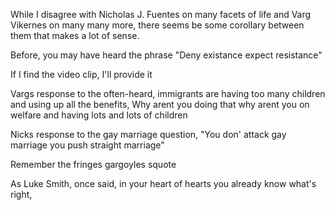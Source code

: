 
While I disagree with Nicholas J. Fuentes on many facets of life and Varg Vikernes on many many more, there seems be some corollary between them that makes a lot of sense.

Before, you may have heard the phrase "Deny existance expect resistance" 

If I find the video clip, I'll provide it

Vargs response to the often-heard, immigrants are having too many children and using up all the benefits, Why arent you doing that why arent you on welfare and having lots and lots of children

Nicks response to the gay marriage question, "You don' attack gay marriage you push straight marriage"

Remember the fringes gargoyles squote

As Luke Smith, once said, in your heart of hearts you already know what's right,
